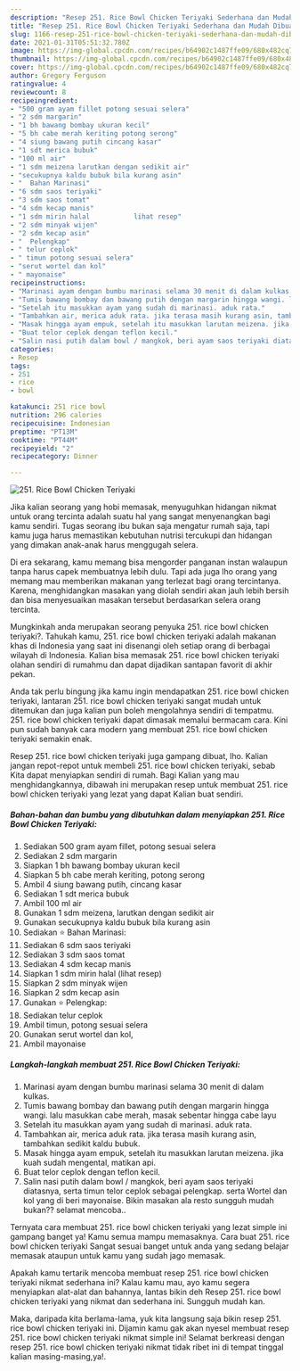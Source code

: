 ```yaml
---
description: "Resep 251. Rice Bowl Chicken Teriyaki Sederhana dan Mudah Dibuat"
title: "Resep 251. Rice Bowl Chicken Teriyaki Sederhana dan Mudah Dibuat"
slug: 1166-resep-251-rice-bowl-chicken-teriyaki-sederhana-dan-mudah-dibuat
date: 2021-01-31T05:51:32.780Z
image: https://img-global.cpcdn.com/recipes/b64902c1487ffe09/680x482cq70/251-rice-bowl-chicken-teriyaki-foto-resep-utama.jpg
thumbnail: https://img-global.cpcdn.com/recipes/b64902c1487ffe09/680x482cq70/251-rice-bowl-chicken-teriyaki-foto-resep-utama.jpg
cover: https://img-global.cpcdn.com/recipes/b64902c1487ffe09/680x482cq70/251-rice-bowl-chicken-teriyaki-foto-resep-utama.jpg
author: Gregory Ferguson
ratingvalue: 4
reviewcount: 8
recipeingredient:
- "500 gram ayam fillet potong sesuai selera"
- "2 sdm margarin"
- "1 bh bawang bombay ukuran kecil"
- "5 bh cabe merah keriting potong serong"
- "4 siung bawang putih cincang kasar"
- "1 sdt merica bubuk"
- "100 ml air"
- "1 sdm meizena larutkan dengan sedikit air"
- "secukupnya kaldu bubuk bila kurang asin"
- "  Bahan Marinasi"
- "6 sdm saos teriyaki"
- "3 sdm saos tomat"
- "4 sdm kecap manis"
- "1 sdm mirin halal           lihat resep"
- "2 sdm minyak wijen"
- "2 sdm kecap asin"
- "  Pelengkap"
- " telur ceplok"
- " timun potong sesuai selera"
- "serut wortel dan kol"
- " mayonaise"
recipeinstructions:
- "Marinasi ayam dengan bumbu marinasi selama 30 menit di dalam kulkas."
- "Tumis bawang bombay dan bawang putih dengan margarin hingga wangi. lalu masukkan cabe merah, masak sebentar hingga cabe layu"
- "Setelah itu masukkan ayam yang sudah di marinasi. aduk rata."
- "Tambahkan air, merica aduk rata. jika terasa masih kurang asin, tambahkan sedikit kaldu bubuk."
- "Masak hingga ayam empuk, setelah itu masukkan larutan meizena. jika kuah sudah mengental, matikan api."
- "Buat telor ceplok dengan teflon kecil."
- "Salin nasi putih dalam bowl / mangkok, beri ayam saos teriyaki diatasnya, serta timun telor ceplok sebagai pelengkap. serta Wortel dan kol yang di beri mayonaise. Bikin masakan ala resto sungguh mudah bukan?? selamat mencoba.."
categories:
- Resep
tags:
- 251
- rice
- bowl

katakunci: 251 rice bowl 
nutrition: 296 calories
recipecuisine: Indonesian
preptime: "PT13M"
cooktime: "PT44M"
recipeyield: "2"
recipecategory: Dinner

---
```



![251. Rice Bowl Chicken Teriyaki](https://img-global.cpcdn.com/recipes/b64902c1487ffe09/680x482cq70/251-rice-bowl-chicken-teriyaki-foto-resep-utama.jpg)

Jika kalian seorang yang hobi memasak, menyuguhkan hidangan nikmat untuk orang tercinta adalah suatu hal yang sangat menyenangkan bagi kamu sendiri. Tugas seorang ibu bukan saja mengatur rumah saja, tapi kamu juga harus memastikan kebutuhan nutrisi tercukupi dan hidangan yang dimakan anak-anak harus menggugah selera.

Di era  sekarang, kamu memang bisa mengorder panganan instan walaupun tanpa harus capek membuatnya lebih dulu. Tapi ada juga lho orang yang memang mau memberikan makanan yang terlezat bagi orang tercintanya. Karena, menghidangkan masakan yang diolah sendiri akan jauh lebih bersih dan bisa menyesuaikan masakan tersebut berdasarkan selera orang tercinta. 



Mungkinkah anda merupakan seorang penyuka 251. rice bowl chicken teriyaki?. Tahukah kamu, 251. rice bowl chicken teriyaki adalah makanan khas di Indonesia yang saat ini disenangi oleh setiap orang di berbagai wilayah di Indonesia. Kalian bisa memasak 251. rice bowl chicken teriyaki olahan sendiri di rumahmu dan dapat dijadikan santapan favorit di akhir pekan.

Anda tak perlu bingung jika kamu ingin mendapatkan 251. rice bowl chicken teriyaki, lantaran 251. rice bowl chicken teriyaki sangat mudah untuk ditemukan dan juga kalian pun boleh mengolahnya sendiri di tempatmu. 251. rice bowl chicken teriyaki dapat dimasak memalui bermacam cara. Kini pun sudah banyak cara modern yang membuat 251. rice bowl chicken teriyaki semakin enak.

Resep 251. rice bowl chicken teriyaki juga gampang dibuat, lho. Kalian jangan repot-repot untuk membeli 251. rice bowl chicken teriyaki, sebab Kita dapat menyiapkan sendiri di rumah. Bagi Kalian yang mau menghidangkannya, dibawah ini merupakan resep untuk membuat 251. rice bowl chicken teriyaki yang lezat yang dapat Kalian buat sendiri.

<!--inarticleads1-->

##### Bahan-bahan dan bumbu yang dibutuhkan dalam menyiapkan 251. Rice Bowl Chicken Teriyaki:

1. Sediakan 500 gram ayam fillet, potong sesuai selera
1. Sediakan 2 sdm margarin
1. Siapkan 1 bh bawang bombay ukuran kecil
1. Siapkan 5 bh cabe merah keriting, potong serong
1. Ambil 4 siung bawang putih, cincang kasar
1. Sediakan 1 sdt merica bubuk
1. Ambil 100 ml air
1. Gunakan 1 sdm meizena, larutkan dengan sedikit air
1. Gunakan secukupnya kaldu bubuk bila kurang asin
1. Sediakan  ⭐ Bahan Marinasi:
1. Sediakan 6 sdm saos teriyaki
1. Sediakan 3 sdm saos tomat
1. Sediakan 4 sdm kecap manis
1. Siapkan 1 sdm mirin halal           (lihat resep)
1. Siapkan 2 sdm minyak wijen
1. Siapkan 2 sdm kecap asin
1. Gunakan  ⭐ Pelengkap:
1. Sediakan  telur ceplok
1. Ambil  timun, potong sesuai selera
1. Gunakan serut wortel dan kol,
1. Ambil  mayonaise




<!--inarticleads2-->

##### Langkah-langkah membuat 251. Rice Bowl Chicken Teriyaki:

1. Marinasi ayam dengan bumbu marinasi selama 30 menit di dalam kulkas.
1. Tumis bawang bombay dan bawang putih dengan margarin hingga wangi. lalu masukkan cabe merah, masak sebentar hingga cabe layu
1. Setelah itu masukkan ayam yang sudah di marinasi. aduk rata.
1. Tambahkan air, merica aduk rata. jika terasa masih kurang asin, tambahkan sedikit kaldu bubuk.
1. Masak hingga ayam empuk, setelah itu masukkan larutan meizena. jika kuah sudah mengental, matikan api.
1. Buat telor ceplok dengan teflon kecil.
1. Salin nasi putih dalam bowl / mangkok, beri ayam saos teriyaki diatasnya, serta timun telor ceplok sebagai pelengkap. serta Wortel dan kol yang di beri mayonaise. Bikin masakan ala resto sungguh mudah bukan?? selamat mencoba..




Ternyata cara membuat 251. rice bowl chicken teriyaki yang lezat simple ini gampang banget ya! Kamu semua mampu memasaknya. Cara buat 251. rice bowl chicken teriyaki Sangat sesuai banget untuk anda yang sedang belajar memasak ataupun untuk kamu yang sudah jago memasak.

Apakah kamu tertarik mencoba membuat resep 251. rice bowl chicken teriyaki nikmat sederhana ini? Kalau kamu mau, ayo kamu segera menyiapkan alat-alat dan bahannya, lantas bikin deh Resep 251. rice bowl chicken teriyaki yang nikmat dan sederhana ini. Sungguh mudah kan. 

Maka, daripada kita berlama-lama, yuk kita langsung saja bikin resep 251. rice bowl chicken teriyaki ini. Dijamin kamu gak akan nyesel membuat resep 251. rice bowl chicken teriyaki nikmat simple ini! Selamat berkreasi dengan resep 251. rice bowl chicken teriyaki nikmat tidak ribet ini di tempat tinggal kalian masing-masing,ya!.

